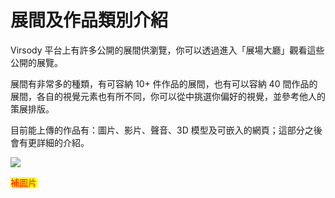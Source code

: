 # 展間及作品類別介紹

Virsody 平台上有許多公開的展間供瀏覽，你可以透過進入「展場大廳」觀看這些公開的展覽。

展間有非常多的種類，有可容納 10+ 件作品的展間，也有可以容納 40 間作品的展間，各自的視覺元素也有所不同，你可以從中挑選你偏好的視覺，並參考他人的策展排版。

目前能上傳的作品有：圖片、影片、聲音、3D 模型及可嵌入的網頁；這部分之後會有更詳細的介紹。

![](<../.gitbook/assets/Virsody 教學\_白片.pptx.png>)



<mark style="color:red;">補圖片</mark>
